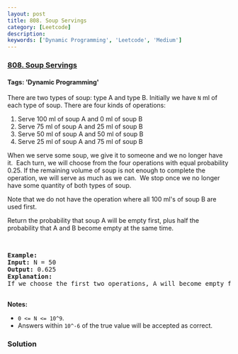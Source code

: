 ```yaml
---
layout: post
title: 808. Soup Servings
category: [Leetcode]
description: 
keywords: ['Dynamic Programming', 'Leetcode', 'Medium']
---
```

### [808. Soup Servings](https://leetcode.com/problems/soup-servings)

#### Tags: 'Dynamic Programming'

<div class="content__u3I1 question-content__JfgR"><div><p>There are two types of soup: type A and type B. Initially we have <code>N</code> ml of each type of soup. There are four kinds of operations:</p>
<ol>
<li>Serve 100 ml of soup A and 0 ml of soup B</li>
<li>Serve 75 ml of soup A and 25 ml of soup B</li>
<li>Serve 50 ml of soup A and 50 ml of soup B</li>
<li>Serve 25 ml of soup A and 75 ml of soup B</li>
</ol>
<p>When we serve some soup, we give it to someone and we no longer have it.  Each turn, we will choose from the four operations with equal probability 0.25. If the remaining volume of soup is not enough to complete the operation, we will serve as much as we can.  We stop once we no longer have some quantity of both types of soup.</p>
<p>Note that we do not have the operation where all 100 ml's of soup B are used first.  </p>
<p>Return the probability that soup A will be empty first, plus half the probability that A and B become empty at the same time.</p>
<p> </p>
<pre><strong>Example:</strong>
<strong>Input:</strong> N = 50
<strong>Output:</strong> 0.625
<strong>Explanation:</strong> 
If we choose the first two operations, A will become empty first. For the third operation, A and B will become empty at the same time. For the fourth operation, B will become empty first. So the total probability of A becoming empty first plus half the probability that A and B become empty at the same time, is 0.25 * (1 + 1 + 0.5 + 0) = 0.625.

</pre>
<p><strong>Notes: </strong></p>
<ul>
<li><code>0 &lt;= N &lt;= 10^9</code>. </li>
<li>Answers within <code>10^-6</code> of the true value will be accepted as correct.</li>
</ul>
</div></div>

### Solution

